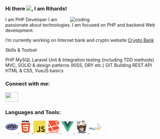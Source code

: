 ### Hi there <img src="https://raw.githubusercontent.com/MartinHeinz/MartinHeinz/master/wave.gif" width="30px">, I am Rihards!
<img align="right" alt="coding" width="300" src="https://media2.giphy.com/media/qgQUggAC3Pfv687qPC/giphy.gif">
I am PHP Developer
I am passionate about technologies.
I am focused on PHP and backend Web development.

I’m currently working on Internet bank and crypto website [Crypto Bank]((https://github.com/RihardsTirums/Bank_Crypto))

Skills & Toolset

PHP
MySQL
Laravel
Unit & Integration testing (including TDD methods)
MVC, SOLID & design patterns (KISS, DRY etc.)
GIT
Building REST API
HTML & CSS, VueJS basics<h3 align="left">Connect with me:</h3>
<p align="left">
<a href="https://linkedin.com/in/rihards-tīrums" target="blank"><img align="center" src="https://raw.githubusercontent.com/rahuldkjain/github-profile-readme-generator/master/src/images/icons/Social/linked-in-alt.svg" height="30" width="40" /></a>

</p>
<h3 align="left">Languages and Tools:</h3>
<p align="left"> <a href="https://www.cprogramming.com/" target="_blank" rel="noreferrer"> <img src="https://github.com/devicons/devicon/blob/master/icons/php/php-original.svg" alt="c" width="40" height="40"/> </a> <a href="https://www.w3schools.com/cpp/" target="_blank" rel="noreferrer"><img src="https://raw.githubusercontent.com/devicons/devicon/master/icons/html5/html5-original-wordmark.svg" alt="html5" width="40" height="40"/> </a> <a href="https://www.java.com" target="_blank" rel="noreferrer"><img src="https://raw.githubusercontent.com/devicons/devicon/master/icons/javascript/javascript-original.svg" alt="javascript" width="40" height="40"/> </a> <a href="https://www.mathworks.com/" target="_blank" rel="noreferrer"><img src="https://github.com/devicons/devicon/blob/master/icons/laravel/laravel-plain-wordmark.svg"  width="40" height="40"/> </a> <a href="https://www.mathworks.com/" target="_blank" rel="noreferrer"><img src="https://github.com/devicons/devicon/blob/master/icons/vuejs/vuejs-original.svg" width="40" height="40"/> </a> <a href="https://www.mathworks.com/" target="_blank" rel="noreferrer">
<img src="https://github.com/devicons/devicon/blob/master/icons/composer/composer-original.svg" width="40" height="40"/> </a> <a href="https://www.mathworks.com/" target="_blank" rel="noreferrer"><img src="https://raw.githubusercontent.com/devicons/devicon/master/icons/mysql/mysql-original-wordmark.svg" alt="mysql" width="40" height="40"/> </a> <a href="https://pandas.pydata.org/" target="_blank" rel="noreferrer"> </p>



<!--
**RihardsTirums/RihardsTirums** is a ✨ _special_ ✨ repository because its `README.md` (this file) appears on your GitHub profile.

Here are some ideas to get you started:

- 🔭 I’m currently working on ...
- 🌱 I’m currently learning ...
- 👯 I’m looking to collaborate on ...
- 🤔 I’m looking for help with ...
- 💬 Ask me about ...
- 📫 How to reach me: ...
- 😄 Pronouns: ...
- ⚡ Fun fact: ...
-->
